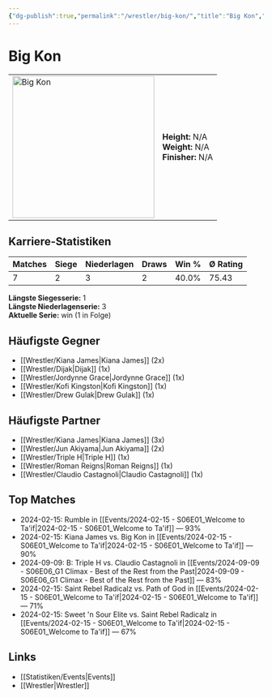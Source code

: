 ```yaml
---
{"dg-publish":true,"permalink":"/wrestler/big-kon/","title":"Big Kon","tags":["wrestler"],"noteIcon":""}
---
```



# Big Kon

<table>
        <tr>
        <td><img src="https://github.com/CptSpaulding1980/choke-slam-wrestling/releases/download/images/Big_Kon.png" width="280" alt="Big Kon"></td>
        <td>
        <b>Height:</b> N/A<br>
        <b>Weight:</b> N/A<br>
        <b>Finisher:</b> N/A<br>
        </td>
        </tr>
        </table>
        
## Karriere-Statistiken

| Matches | Siege | Niederlagen | Draws | Win % | Ø Rating |
|---------|-------|-------------|-------|-------|-----------|
| 7 | 2 | 3 | 2 | 40.0% | 75.43 |

**Längste Siegesserie:** 1<br>**Längste Niederlagenserie:** 3<br>**Aktuelle Serie:** win (1 in Folge)


## Häufigste Gegner
- [[Wrestler/Kiana James\|Kiana James]] (2x)
- [[Wrestler/Dijak\|Dijak]] (1x)
- [[Wrestler/Jordynne Grace\|Jordynne Grace]] (1x)
- [[Wrestler/Kofi Kingston\|Kofi Kingston]] (1x)
- [[Wrestler/Drew Gulak\|Drew Gulak]] (1x)

## Häufigste Partner
- [[Wrestler/Kiana James\|Kiana James]] (3x)
- [[Wrestler/Jun Akiyama\|Jun Akiyama]] (2x)
- [[Wrestler/Triple H\|Triple H]] (1x)
- [[Wrestler/Roman Reigns\|Roman Reigns]] (1x)
- [[Wrestler/Claudio Castagnoli\|Claudio Castagnoli]] (1x)

## Top Matches
- 2024-02-15: Rumble in [[Events/2024-02-15 - S06E01_Welcome to Ta'if\|2024-02-15 - S06E01_Welcome to Ta'if]] — 93%
- 2024-02-15: Kiana James vs. Big Kon in [[Events/2024-02-15 - S06E01_Welcome to Ta'if\|2024-02-15 - S06E01_Welcome to Ta'if]] — 90%
- 2024-09-09: B: Triple H vs. Claudio Castagnoli in [[Events/2024-09-09 - S06E06_G1 Climax - Best of the Rest from the Past\|2024-09-09 - S06E06_G1 Climax - Best of the Rest from the Past]] — 83%
- 2024-02-15: Saint Rebel Radicalz vs. Path of God in [[Events/2024-02-15 - S06E01_Welcome to Ta'if\|2024-02-15 - S06E01_Welcome to Ta'if]] — 71%
- 2024-02-15: Sweet 'n Sour Elite vs. Saint Rebel Radicalz in [[Events/2024-02-15 - S06E01_Welcome to Ta'if\|2024-02-15 - S06E01_Welcome to Ta'if]] — 67%

## Links
- [[Statistiken/Events\|Events]]
- [[Wrestler\|Wrestler]]
